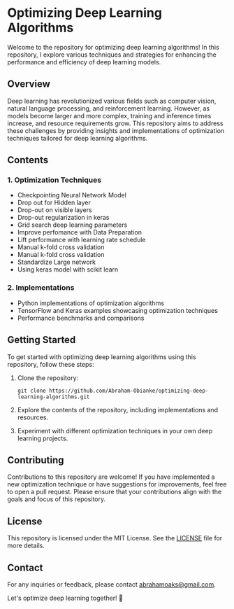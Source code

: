 # Optimizing Deep Learning Algorithms

Welcome to the repository for optimizing deep learning algorithms! In this repository, I explore various techniques and strategies for enhancing the performance and efficiency of deep learning models.

## Overview

Deep learning has revolutionized various fields such as computer vision, natural language processing, and reinforcement learning. However, as models become larger and more complex, training and inference times increase, and resource requirements grow. This repository aims to address these challenges by providing insights and implementations of optimization techniques tailored for deep learning algorithms.

## Contents

### 1. Optimization Techniques
- Checkpointing Neural Network Model
- Drop out for Hidden layer
- Drop-out on visible layers
- Drop-out regularization in keras
- Grid search deep learning parameters
- Improve perfomance with Data Preparation
- Lift performance with learning rate schedule
- Manual k-fold cross validation
- Manual k-fold cross validation
- Standardize Large network
-  Using keras model with scikit learn

### 2. Implementations
- Python implementations of optimization algorithms
- TensorFlow and Keras examples showcasing optimization techniques
- Performance benchmarks and comparisons

## Getting Started

To get started with optimizing deep learning algorithms using this repository, follow these steps:

1. Clone the repository:
   ```
   git clone https://github.com/Abraham-Obianke/optimizing-deep-learning-algorithms.git
   ```

2. Explore the contents of the repository, including implementations and resources.

3. Experiment with different optimization techniques in your own deep learning projects.

## Contributing

Contributions to this repository are welcome! If you have implemented a new optimization technique or have suggestions for improvements, feel free to open a pull request. Please ensure that your contributions align with the goals and focus of this repository.

## License

This repository is licensed under the MIT License. See the [LICENSE](LICENSE) file for more details.

## Contact

For any inquiries or feedback, please contact [abrahamoaks@gmail.com](mailto:your_email@example.com).

Let's optimize deep learning together! 🚀
